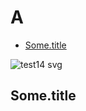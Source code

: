 # A

- [Some.title](#sometitle)

![test14 svg](https://cdn.rawgit.com/scriptype/A/master/test14.svg)


## Some.title
